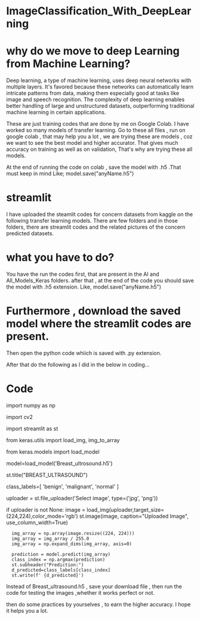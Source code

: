 # ImageClassification_With_DeepLearning
# why do we move to deep Learning from Machine Learning?
Deep learning, a type of machine learning, uses deep neural networks with multiple layers. It's favored because these networks can automatically learn intricate patterns from data, making them especially good at tasks like image and speech recognition. The complexity of deep learning enables better handling of large and unstructured datasets, outperforming traditional machine learning in certain applications.

These are just training codes that are done by me on Google Colab. I have worked so many models of transfer learning. Go to these all files , run on google colab , that may help you a lot , we are trying these are models , coz we want to see the best model and higher accurator. That gives much accuracy on training as well as on validation, That's why are trying these all models.

At the end of running the code on colab , save the model with .h5 .That must keep in mind Like; model.save("anyName.h5")

# streamlit
I have uploaded the steamlit codes for concern datasets from kaggle on the following transfer learning models.
There are few folders and in those folders, there are streamlit codes and the related pictures of the concern predicted datasets.
# what you have to do?
You have the run the codes first, that are present in the AI and All_Models_Keras folders.
after that , at the end of the code you should save the model with .h5 extension.
Like, model.save("anyName.h5")

# Furthermore , download the saved model where the streamlit codes are present.
Then open the python code whiich is saved with .py extension.

After that do the following as I did in the below in coding...
# Code
import numpy as np

import cv2 

import streamlit as st

from keras.utils import load_img, img_to_array

from keras.models import load_model

model=load_model('Breast_ultrosound.h5')

st.title("BREAST_ULTRASOUND")

class_labels=[
    'benign',
    'malignant',
    'normal'
]

uploader = st.file_uploader('Select image', type=('jpg', 'png'))

if uploader is not None:
    image = load_img(uploader,target_size=(224,224),color_mode='rgb')
    st.image(image, caption="Uploaded Image", use_column_width=True)

      img_array = np.array(image.resize((224, 224)))
      img_array = img_array / 255.0
      img_array = np.expand_dims(img_array, axis=0)
    
      prediction = model.predict(img_array)
      class_index = np.argmax(prediction)
      st.subheader("Prediction:")
      d_predicted=class_labels[class_index]
      st.write(f' {d_predicted}')

Instead of Breast_ultrasound.h5 , save your download file , then run the code for testing the images ,whether it works perfect or not.

then do some practices by yourselves , to earn the higher accuracy.
I hope it helps you a lot.
